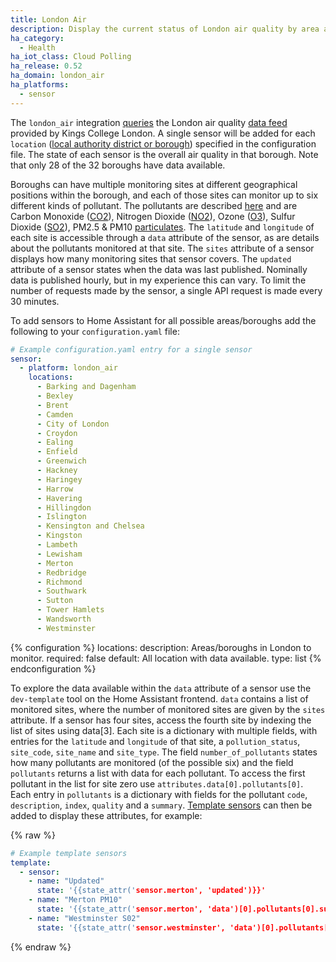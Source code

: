 ```yaml
---
title: London Air
description: Display the current status of London air quality by area and pollution type.
ha_category:
  - Health
ha_iot_class: Cloud Polling
ha_release: 0.52
ha_domain: london_air
ha_platforms:
  - sensor
---
```


The `london_air` integration [queries](https://api.erg.kcl.ac.uk/AirQuality/Hourly/MonitoringIndex/GroupName=London/Json) the London air quality [data feed](https://www.londonair.org.uk/LondonAir/API/) provided by Kings College London. A single sensor will be added for each `location` ([local authority district or borough](https://en.wikipedia.org/wiki/List_of_London_boroughs)) specified in the configuration file. The state of each sensor is the overall air quality in that borough. Note that only 28 of the 32 boroughs have data available.

Boroughs can have multiple monitoring sites at different geographical positions within the borough, and each of those sites can monitor up to six different kinds of pollutant. The pollutants are described [here](https://api.erg.kcl.ac.uk/AirQuality/Information/Species/Json) and are Carbon Monoxide ([CO2](https://www.londonair.org.uk/LondonAir/guide/WhatIsCO.aspx)), Nitrogen Dioxide ([NO2](https://www.londonair.org.uk/LondonAir/guide/WhatIsNO2.aspx)), Ozone ([O3](https://www.londonair.org.uk/LondonAir/guide/WhatIsO3.aspx)), Sulfur Dioxide ([SO2](https://www.londonair.org.uk/LondonAir/guide/WhatIsSO2.aspx)), PM2.5 & PM10 [particulates](https://www.londonair.org.uk/LondonAir/guide/WhatIsPM.aspx). The `latitude` and `longitude` of each site is accessible through a `data` attribute of the sensor, as are details about the pollutants monitored at that site. The `sites` attribute of a sensor displays how many monitoring sites that sensor covers. The `updated` attribute of a sensor states when the data was last published. Nominally data is published hourly, but in my experience this can vary. To limit the number of requests made by the sensor, a single API request is made every 30 minutes.

To add sensors to Home Assistant for all possible areas/boroughs add the following to your `configuration.yaml` file:

```yaml
# Example configuration.yaml entry for a single sensor
sensor:
  - platform: london_air
    locations:
      - Barking and Dagenham
      - Bexley
      - Brent
      - Camden
      - City of London
      - Croydon
      - Ealing
      - Enfield
      - Greenwich
      - Hackney
      - Haringey
      - Harrow
      - Havering
      - Hillingdon
      - Islington
      - Kensington and Chelsea
      - Kingston
      - Lambeth
      - Lewisham
      - Merton
      - Redbridge
      - Richmond
      - Southwark
      - Sutton
      - Tower Hamlets
      - Wandsworth
      - Westminster
```

{% configuration %}
locations:
  description: Areas/boroughs in London to monitor.
  required: false
  default: All location with data available.
  type: list
{% endconfiguration %}

To explore the data available within the `data` attribute of a sensor use the `dev-template` tool on the Home Assistant frontend. `data` contains a list of monitored sites, where the number of monitored sites are given by the `sites` attribute. If a sensor has four sites, access the fourth site by indexing the list of sites using data[3]. Each site is a dictionary with multiple fields, with entries for the `latitude` and `longitude` of that site, a `pollution_status`, `site_code`, `site_name` and `site_type`. The field `number_of_pollutants` states how many pollutants are monitored (of the possible six) and the field `pollutants` returns a list with data for each pollutant. To access the first pollutant in the list for site zero use `attributes.data[0].pollutants[0]`. Each entry in `pollutants` is a dictionary with fields for the pollutant `code`, `description`, `index`, `quality` and a `summary`. [Template sensors](/integrations/template) can then be added to display these attributes, for example:

{% raw %}

```yaml
# Example template sensors
template:
  - sensor:
    - name: "Updated"
      state: '{{state_attr('sensor.merton', 'updated')}}'
    - name: "Merton PM10"
      state: '{{state_attr('sensor.merton', 'data')[0].pollutants[0].summary}}'
    - name: "Westminster S02"
      state: '{{state_attr('sensor.westminster', 'data')[0].pollutants[3].summary}}'
```

{% endraw %}
